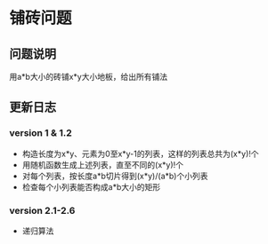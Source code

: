 # 铺砖问题

## 问题说明
用a\*b大小的砖铺x\*y大小地板，给出所有铺法

## 更新日志

### version 1 & 1.2
- 构造长度为x\*y、元素为0至x\*y-1的列表，这样的列表总共为(x\*y)!个
- 用随机函数生成上述列表，直至不同的(x\*y)!个
- 对每个列表，按长度a\*b切片得到(x\*y)/(a\*b)个小列表
- 检查每个小列表能否构成a*b大小的矩形

### version 2.1-2.6
- 递归算法
